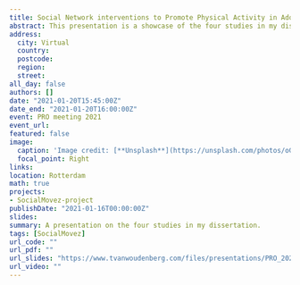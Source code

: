 ```yaml
---
title: Social Network interventions to Promote Physical Activity in Adolescents
abstract: This presentation is a showcase of the four studies in my dissertation
address:
  city: Virtual
  country: 
  postcode: 
  region: 
  street:
all_day: false
authors: []
date: "2021-01-20T15:45:00Z"
date_end: "2021-01-20T16:00:00Z"
event: PRO meeting 2021
event_url: 
featured: false
image:
  caption: 'Image credit: [**Unsplash**](https://unsplash.com/photos/oGv9xIl7DkY)'
  focal_point: Right
links:
location: Rotterdam
math: true
projects:
- SocialMovez-project
publishDate: "2021-01-16T00:00:00Z"
slides: 
summary: A presentation on the four studies in my dissertation.
tags: [SocialMovez]
url_code: ""
url_pdf: ""
url_slides: "https://www.tvanwoudenberg.com/files/presentations/PRO_2021_presentatie.pdf"
url_video: ""
---
```

